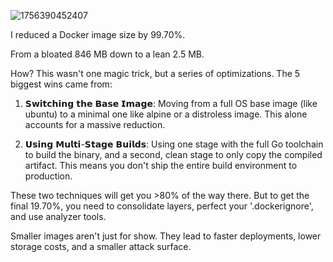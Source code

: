 ![1756390452407](https://github.com/user-attachments/assets/066ee5aa-5af0-4d18-ae1e-be0ca803000e)

I reduced a Docker image size by 99.70%.

From a bloated 846 MB down to a lean 2.5 MB. 

How? This wasn't one magic trick, but a series of optimizations. The 5 biggest wins came from:

1. 𝗦𝘄𝗶𝘁𝗰𝗵𝗶𝗻𝗴 𝘁𝗵𝗲 𝗕𝗮𝘀𝗲 𝗜𝗺𝗮𝗴𝗲: Moving from a full OS base image (like ubuntu) to a minimal one like alpine or a distroless image. This alone accounts for a massive reduction.

2. 𝗨𝘀𝗶𝗻𝗴 𝗠𝘂𝗹𝘁𝗶-𝗦𝘁𝗮𝗴𝗲 𝗕𝘂𝗶𝗹𝗱𝘀: Using one stage with the full Go toolchain to build the binary, and a second, clean stage to only copy the compiled artifact. This means you don't ship the entire build environment to production.


These two techniques will get you >80% of the way there. But to get the final 19.70%, you need to consolidate layers, perfect your '.dockerignore', and use analyzer tools.

Smaller images aren't just for show. They lead to faster deployments, lower storage costs, and a smaller attack surface.

